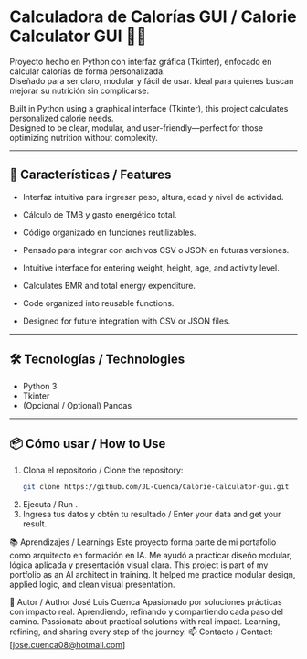 # Calculadora de Calorías GUI / Calorie Calculator GUI 🧮🥗

Proyecto hecho en Python con interfaz gráfica (Tkinter), enfocado en calcular calorías de forma personalizada.  
Diseñado para ser claro, modular y fácil de usar. Ideal para quienes buscan mejorar su nutrición sin complicarse.

Built in Python using a graphical interface (Tkinter), this project calculates personalized calorie needs.  
Designed to be clear, modular, and user-friendly—perfect for those optimizing nutrition without complexity.

---

## 🚀 Características / Features

- Interfaz intuitiva para ingresar peso, altura, edad y nivel de actividad.
- Cálculo de TMB y gasto energético total.
- Código organizado en funciones reutilizables.
- Pensado para integrar con archivos CSV o JSON en futuras versiones.

- Intuitive interface for entering weight, height, age, and activity level.
- Calculates BMR and total energy expenditure.
- Code organized into reusable functions.
- Designed for future integration with CSV or JSON files.

---

## 🛠️ Tecnologías / Technologies

- Python 3  
- Tkinter  
- (Opcional / Optional) Pandas

---

## 📦 Cómo usar / How to Use

1. Clona el repositorio / Clone the repository:
   ```bash
   git clone https://github.com/JL-Cuenca/Calorie-Calculator-gui.git

2. 	Ejecuta  / Run .
3. 	Ingresa tus datos y obtén tu resultado / Enter your data and get your result.

📚 Aprendizajes / Learnings
Este proyecto forma parte de mi portafolio como arquitecto en formación en IA.
Me ayudó a practicar diseño modular, lógica aplicada y presentación visual clara.
This project is part of my portfolio as an AI architect in training.
It helped me practice modular design, applied logic, and clean visual presentation.

👤 Autor / Author
José Luis Cuenca
Apasionado por soluciones prácticas con impacto real.
Aprendiendo, refinando y compartiendo cada paso del camino.
Passionate about practical solutions with real impact.
Learning, refining, and sharing every step of the journey.
📫 Contacto / Contact: [jose.cuenca08@hotmail.com]
